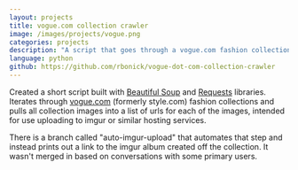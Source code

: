 ```yaml
---
layout: projects
title: vogue.com collection crawler
image: /images/projects/vogue.png
categories: projects
description: "A script that goes through a vogue.com fashion collection slideshow and pulls all the slideshow image urls."
language: python
github: https://github.com/rbonick/vogue-dot-com-collection-crawler
---
```

Created a short script built with [Beautiful Soup](http://www.crummy.com/software/BeautifulSoup/) and
[Requests](http://docs.python-requests.org/en/latest/) libraries. Iterates through [vogue.com](http://www.vogue.com/)
(formerly style.com) fashion collections and pulls all collection images into a list of urls for each of the images,
intended for use uploading to imgur or similar hosting services.

There is a branch called "auto-imgur-upload" that automates that step and instead prints out a link to the imgur album
created off the collection. It wasn't merged in based on conversations with some primary users.
